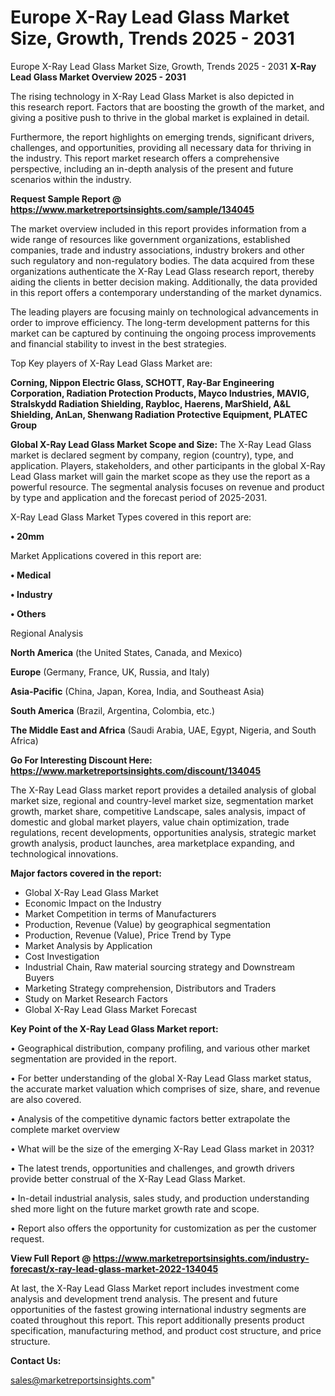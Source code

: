 # Europe X-Ray Lead Glass Market Size, Growth, Trends 2025 - 2031
Europe X-Ray Lead Glass Market Size, Growth, Trends 2025 - 2031
<Strong> X-Ray Lead Glass Market Overview 2025 - 2031</strong>

The rising technology in X-Ray Lead Glass Market is also depicted in this research report. Factors that are boosting the growth of the market, and giving a positive push to thrive in the global market is explained in detail.

Furthermore, the report highlights on emerging trends, significant drivers, challenges, and opportunities, providing all necessary data for thriving in the industry. This report market research offers a comprehensive perspective, including an in-depth analysis of the present and future scenarios within the industry.

<strong>Request Sample Report @ <a href=https://www.marketreportsinsights.com/sample/134045>https://www.marketreportsinsights.com/sample/134045</a></strong>

The market overview included in this report provides information from a wide range of resources like government organizations, established companies, trade and industry associations, industry brokers and other such regulatory and non-regulatory bodies. The data acquired from these organizations authenticate the X-Ray Lead Glass research report, thereby aiding the clients in better decision making. Additionally, the data provided in this report offers a contemporary understanding of the market dynamics.

The leading players are focusing mainly on technological advancements in order to improve efficiency. The long-term development patterns for this market can be captured by continuing the ongoing process improvements and financial stability to invest in the best strategies.

Top Key players of X-Ray Lead Glass Market are:

<strong>Corning, Nippon Electric Glass, SCHOTT, Ray-Bar Engineering Corporation, Radiation Protection Products, Mayco Industries, MAVIG, Stralskydd Radiation Shielding, Raybloc, Haerens, MarShield, A&L Shielding, AnLan, Shenwang Radiation Protective Equipment, PLATEC Group</strong>

<strong><b>Global X-Ray Lead Glass Market Scope and Size:</b></strong>
The X-Ray Lead Glass market is declared segment by company, region (country), type, and application. Players, stakeholders, and other participants in the global X-Ray Lead Glass market will gain the market scope as they use the report as a powerful resource. The segmental analysis focuses on revenue and product by type and application and the forecast period of 2025-2031.

X-Ray Lead Glass Market Types covered in this report are:

<strong>• 20mm</strong>

Market Applications covered in this report are:

<strong>• Medical

• Industry

• Others</strong> 

Regional Analysis

<strong>North America</strong> (the United States, Canada, and Mexico)

<strong>Europe</strong> (Germany, France, UK, Russia, and Italy)

<strong>Asia-Pacific</strong> (China, Japan, Korea, India, and Southeast Asia)

<strong>South America</strong> (Brazil, Argentina, Colombia, etc.)

<strong>The Middle East and Africa</strong> (Saudi Arabia, UAE, Egypt, Nigeria, and South Africa)

<strong>Go For Interesting Discount Here: <a href=https://www.marketreportsinsights.com/discount/134045>https://www.marketreportsinsights.com/discount/134045</a></strong>

The X-Ray Lead Glass market report provides a detailed analysis of global market size, regional and country-level market size, segmentation market growth, market share, competitive Landscape, sales analysis, impact of domestic and global market players, value chain optimization, trade regulations, recent developments, opportunities analysis, strategic market growth analysis, product launches, area marketplace expanding, and technological innovations.

<strong><b>Major factors covered in the report:</b></strong>
<ul>
  <li>Global X-Ray Lead Glass Market </li>
  <li>Economic Impact on the Industry</li>
  <li>Market Competition in terms of Manufacturers</li>
  <li>Production, Revenue (Value) by geographical segmentation</li>
  <li>Production, Revenue (Value), Price Trend by Type</li>
  <li>Market Analysis by Application</li>
  <li>Cost Investigation</li>
  <li>Industrial Chain, Raw material sourcing strategy and Downstream Buyers</li>
  <li>Marketing Strategy comprehension, Distributors and Traders</li>
  <li>Study on Market Research Factors</li>
  <li>Global X-Ray Lead Glass Market Forecast</li>
</ul>

<strong><b>Key Point of the X-Ray Lead Glass Market report:</b></strong>

• Geographical distribution, company profiling, and various other market segmentation are provided in the report.

• For better understanding of the global X-Ray Lead Glass market status, the accurate market valuation which comprises of size, share, and revenue are also covered.

• Analysis of the competitive dynamic factors better extrapolate the complete market overview

• What will be the size of the emerging X-Ray Lead Glass market in 2031?

• The latest trends, opportunities and challenges, and growth drivers provide better construal of the X-Ray Lead Glass Market.

• In-detail industrial analysis, sales study, and production understanding shed more light on the future market growth rate and scope.

• Report also offers the opportunity for customization as per the customer request.

<strong><b>View Full Report @ <a href=https://www.marketreportsinsights.com/industry-forecast/x-ray-lead-glass-market-2022-134045>https://www.marketreportsinsights.com/industry-forecast/x-ray-lead-glass-market-2022-134045</a></b></strong>


At last, the X-Ray Lead Glass Market report includes investment come analysis and development trend analysis. The present and future opportunities of the fastest growing international industry segments are coated throughout this report. This report additionally presents product specification, manufacturing method, and product cost structure, and price structure.

<strong>Contact Us:</strong>

sales@marketreportsinsights.com"
